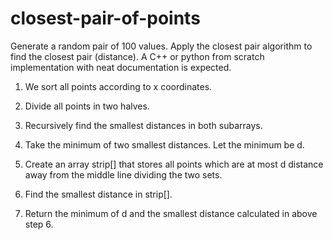 # closest-pair-of-points

Generate a random pair of 100 values. Apply the closest pair algorithm to find the closest pair
(distance). A C++ or python from scratch implementation with neat documentation is expected.


1) We sort all points according to x coordinates.

2) Divide all points in two halves.

3) Recursively find the smallest distances in both subarrays.

4) Take the minimum of two smallest distances. Let the minimum be d.

5) Create an array strip[] that stores all points which are at most d distance away from the middle line dividing the two sets.

6) Find the smallest distance in strip[].

7) Return the minimum of d and the smallest distance calculated in above step 6.

